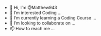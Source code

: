 - 👋 Hi, I’m @Matthew943
- 👀 I’m interested Coding ...
- 🌱 I’m currently learning a Coding Course ...
- 💞️ I’m looking to collaborate on ...
- 📫 How to reach me ...

<!---
Matthew943/Matthew943 is a ✨ special ✨ repository because its `README.md` (this file) appears on your GitHub profile.
You can click the Preview link to take a look at your changes.
--->
